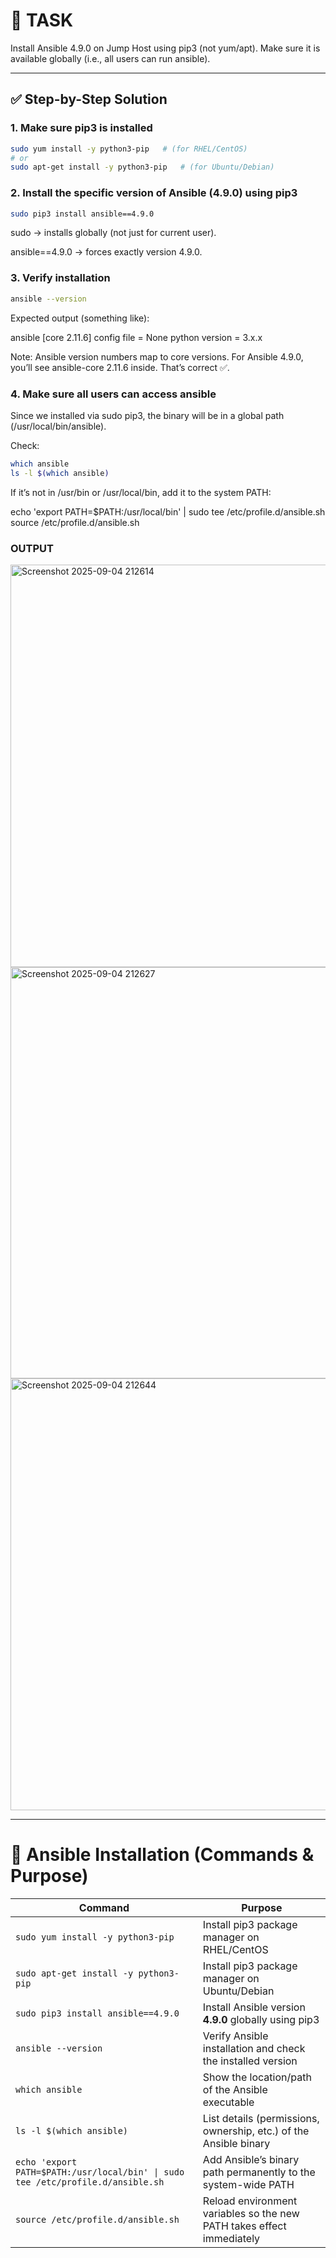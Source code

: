 # 🎯 TASK

Install Ansible 4.9.0 on Jump Host using pip3 (not yum/apt).
Make sure it is available globally (i.e., all users can run ansible).

----

## ✅ Step-by-Step Solution

### 1. Make sure pip3 is installed

```bash
sudo yum install -y python3-pip   # (for RHEL/CentOS)
# or
sudo apt-get install -y python3-pip   # (for Ubuntu/Debian)
```


### 2. Install the specific version of Ansible (4.9.0) using pip3

```bash
sudo pip3 install ansible==4.9.0
 ```


sudo → installs globally (not just for current user).

ansible==4.9.0 → forces exactly version 4.9.0.

### 3. Verify installation

```bash
ansible --version
```


Expected output (something like):

ansible [core 2.11.6] 
  config file = None
  python version = 3.x.x


Note: Ansible version numbers map to core versions. For Ansible 4.9.0, you’ll see ansible-core 2.11.6 inside. That’s correct ✅.

### 4. Make sure all users can access ansible

Since we installed via sudo pip3, the binary will be in a global path (/usr/local/bin/ansible).

Check:

```bash
which ansible
ls -l $(which ansible)
```


If it’s not in /usr/bin or /usr/local/bin, add it to the system PATH:

echo 'export PATH=$PATH:/usr/local/bin' | sudo tee /etc/profile.d/ansible.sh
source /etc/profile.d/ansible.sh

### OUTPUT

<img width="1707" height="644" alt="Screenshot 2025-09-04 212614" src="https://github.com/user-attachments/assets/d4c6846a-f4e2-4c68-960e-012a49b01d62" />

<img width="1747" height="658" alt="Screenshot 2025-09-04 212627" src="https://github.com/user-attachments/assets/1f056ba5-9651-46ee-b559-1edbce9edd5f" />

<img width="1152" height="691" alt="Screenshot 2025-09-04 212644" src="https://github.com/user-attachments/assets/86953147-288e-4f7a-a689-85978ec88b68" />

----

# 📌 Ansible Installation (Commands & Purpose)

| Command | Purpose |
|---------|---------|
| `sudo yum install -y python3-pip` | Install pip3 package manager on RHEL/CentOS |
| `sudo apt-get install -y python3-pip` | Install pip3 package manager on Ubuntu/Debian |
| `sudo pip3 install ansible==4.9.0` | Install Ansible version **4.9.0** globally using pip3 |
| `ansible --version` | Verify Ansible installation and check the installed version |
| `which ansible` | Show the location/path of the Ansible executable |
| `ls -l $(which ansible)` | List details (permissions, ownership, etc.) of the Ansible binary |
| `echo 'export PATH=$PATH:/usr/local/bin' \| sudo tee /etc/profile.d/ansible.sh` | Add Ansible’s binary path permanently to the system-wide PATH |
| `source /etc/profile.d/ansible.sh` | Reload environment variables so the new PATH takes effect immediately |

